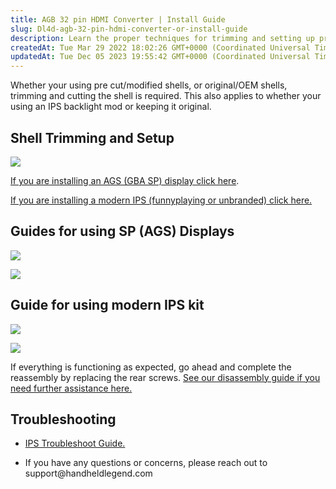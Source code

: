 ```yaml
---
title: AGB 32 pin HDMI Converter | Install Guide
slug: Dl4d-agb-32-pin-hdmi-converter-or-install-guide
description: Learn the proper techniques for trimming and setting up pre-cut or modified shells with this comprehensive document. Whether you're working with an original or OEM shell, and whether you're implementing an IPS backlight mod or aiming to keep it original, 
createdAt: Tue Mar 29 2022 18:02:26 GMT+0000 (Coordinated Universal Time)
updatedAt: Tue Dec 05 2023 19:55:42 GMT+0000 (Coordinated Universal Time)
---
```


Whether your using pre cut/modified shells, or original/OEM shells, trimming and cutting the shell is required. This also applies to whether your using an IPS backlight mod or keeping it original. 

## Shell Trimming and Setup

![](../../assets/gso49j4G7tHtGwmmuY0AU_image.png)

[If you are installing an AGS (GBA SP) display click here](https://wiki.handheldlegend.com/agb-32-pin-hdmi-converter-or-install-guide#hv-guides-for-using-sp-ags-displays).

[If you are installing a modern IPS (funnyplaying or unbranded) click here.](https://wiki.handheldlegend.com/agb-32-pin-hdmi-converter-or-install-guide#pd-guide-for-using-modern-ips-kit)

## Guides for using SP (AGS) Displays

![](../../assets/frojv_Atuzi4SGUsusllu_image.png)

![](../../assets/UGrYEBItrguaSK2Zb7P24_image.png)

## Guide for using modern IPS kit

![](../../assets/eJOOnYkwtEFMZvQGtUTy-_image.png)

![](../../assets/lJgAt-jh1gFhPbFzNgIjQ_image.png)

If everything is functioning as expected, go ahead and complete the reassembly by replacing the rear screws. [See our disassembly guide if you need further assistance here.](https://wiki.handheldlegend.com/agb-disassembly-guide)

## Troubleshooting

*   [IPS Troubleshoot Guide.](https://wiki.handheldlegend.com/ips-troubleshooting-guide)

*   If you have any questions or concerns, please reach out to support\@handheldlegend.com

